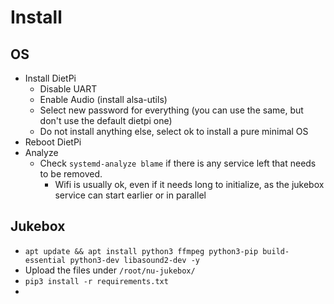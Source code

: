
# Install

## OS

* Install DietPi
  * Disable UART
  * Enable Audio (install alsa-utils)
  * Select new password for everything (you can use the same, but don't use the default dietpi one)
  * Do not install anything else, select ok to install a pure minimal OS
* Reboot DietPi
* Analyze
  * Check `systemd-analyze blame` if there is any service left that needs to be removed.
    * Wifi is usually ok, even if it needs long to initialize, as the jukebox service can start earlier or in parallel

## Jukebox

* `apt update && apt install python3 ffmpeg python3-pip build-essential python3-dev libasound2-dev -y`
* Upload the files under `/root/nu-jukebox/`
* `pip3 install -r requirements.txt`
* 
